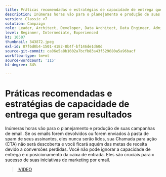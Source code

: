 ```yaml
---
title: Práticas recomendadas e estratégias de capacidade de entrega que geram resultados
description: Inúmeras horas vão para o planejamento e produção de suas campanhas de email. Se os emails forem devolvidos ou forem enviados à pasta de spam dos assinantes, eles... (as descrições devem ter entre 60 e 160 caracteres)
version: Classic v7
solution: Campaign
role: Leader, Architect, Developer, Data Architect, Data Engineer, Admin, User
level: Beginner, Intermediate, Experienced
kt: 10507
thumbnail: 343872.jpeg
exl-id: 87f6d0b4-1501-4182-8b4f-bf146de1d60d
source-git-commit: ca06e5a8b1602a7bcfb83a43f529680a5a96bacf
workflow-type: tm+mt
source-wordcount: '115'
ht-degree: 34%

---
```


# Práticas recomendadas e estratégias de capacidade de entrega que geram resultados

Inúmeras horas vão para o planejamento e produção de suas campanhas de email. Se os emails forem devolvidos ou forem enviados à pasta de spam de seus assinantes, eles nunca serão lidos, sua Chamada para ação (CTA) não será descoberta e você ficará aquém das metas de receita devido a conversões perdidas. Você não pode ignorar a capacidade de entrega e o posicionamento da caixa de entrada. Eles são cruciais para o sucesso de suas iniciativas de marketing por email.

>[!VIDEO](https://video.tv.adobe.com/v/343872/?quality=12&learn=on)
